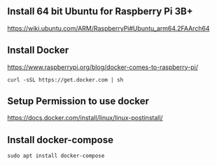 ## Install 64 bit Ubuntu for Raspberry Pi 3B+
https://wiki.ubuntu.com/ARM/RaspberryPi#Ubuntu_arm64.2FAArch64

## Install Docker
https://www.raspberrypi.org/blog/docker-comes-to-raspberry-pi/
```
curl -sSL https://get.docker.com | sh
```

## Setup Permission to use docker
https://docs.docker.com/install/linux/linux-postinstall/

## Install docker-compose
```
sudo apt install docker-compose
```
